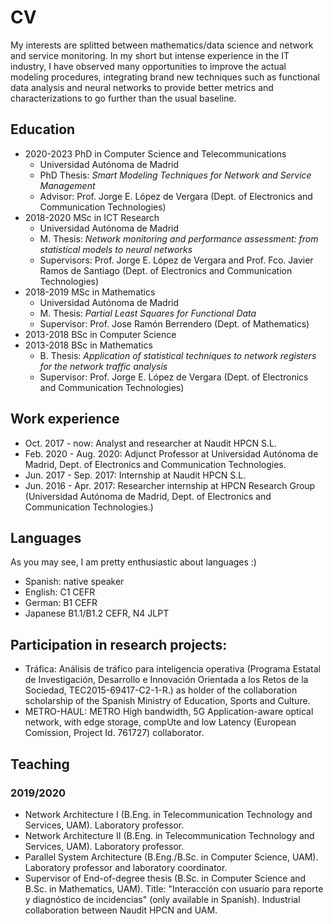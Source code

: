 # CV

My interests are splitted between mathematics/data science and network and service monitoring. In my short but intense experience in the IT industry, I have observed many opportunities to improve the actual modeling procedures, integrating brand new techniques such as functional data analysis and neural networks to provide better metrics and characterizations to go further than the usual baseline.

## Education

- 2020-2023 PhD in Computer Science and Telecommunications
  - Universidad Autónoma de Madrid
  - PhD Thesis: *Smart Modeling Techniques for Network and Service Management*
  - Advisor: Prof. Jorge E. López de Vergara (Dept. of Electronics and Communication Technologies)
- 2018-2020 MSc in ICT Research
  - Universidad Autónoma de Madrid
  - M. Thesis: *Network monitoring and performance assessment: from statistical models to neural networks*
  - Supervisors: Prof. Jorge E. López de Vergara and Prof. Fco. Javier Ramos de Santiago (Dept. of Electronics and Communication Technologies)
- 2018-2019 MSc in Mathematics
  - Universidad Autónoma de Madrid
  - M. Thesis: *Partial Least Squares for Functional Data*
  - Supervisor: Prof. Jose Ramón Berrendero (Dept. of Mathematics)
- 2013-2018 BSc in Computer Science
- 2013-2018 BSc in Mathematics
  - B. Thesis: *Application of statistical techniques to network registers for the network traffic analysis*
  - Supervisor: Prof. Jorge E. López de Vergara (Dept. of Electronics and Communication Technologies)
  
## Work experience
 
 - Oct. 2017 - now: Analyst and researcher at Naudit HPCN S.L.
 - Feb. 2020 - Aug. 2020: Adjunct Professor at Universidad Autónoma de Madrid, Dept. of Electronics and Communication Technologies.
 - Jun. 2017 - Sep. 2017: Internship at Naudit HPCN S.L.
 - Jun. 2016 - Apr. 2017: Researcher internship at HPCN Research Group (Universidad Autónoma de Madrid, Dept. of Electronics and Communication Technologies.)
 
## Languages
 
 As you may see, I am pretty enthusiastic about languages :)
 
 - Spanish: native speaker
 - English: C1 CEFR
 - German: B1 CEFR
 - Japanese B1.1/B1.2 CEFR, N4 JLPT
 
## Participation in research projects:
 
 - Tráfica: Análisis de tráfico para inteligencia operativa (Programa Estatal de Investigación, Desarrollo e Innovación Orientada a los Retos de la Sociedad, TEC2015-69417-C2-1-R.) as holder of the collaboration scholarship of the Spanish Ministry of Education, Sports and Culture.
 - METRO-HAUL: METRO High bandwidth, 5G Application-aware optical network, with edge storage, compUte and low Latency (European Comission, Project Id. 761727) collaborator.
 
## Teaching
 
### 2019/2020
 
 - Network Architecture I (B.Eng. in Telecommunication Technology and Services, UAM). Laboratory professor.
 - Network Architecture II (B.Eng. in Telecommunication Technology and Services, UAM). Laboratory professor.
 - Parallel System Architecture (B.Eng./B.Sc. in Computer Science, UAM). Laboratory professor and laboratory coordinator.
 - Supervisor of End-of-degree thesis (B.Sc. in Computer Science and B.Sc. in Mathematics, UAM). Title: "Interacción con usuario para reporte y diagnóstico de incidencias" (only available in Spanish). Industrial collaboration between Naudit HPCN and UAM.
 
 
